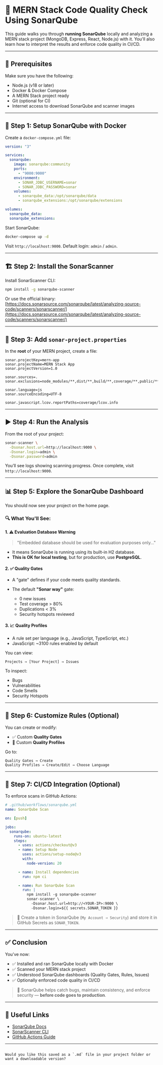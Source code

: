 # 🚀 MERN Stack Code Quality Check Using SonarQube

This guide walks you through **running SonarQube** locally and analyzing a MERN stack project (MongoDB, Express, React, Node.js) with it. You'll also learn how to interpret the results and enforce code quality in CI/CD.

---

## 🧰 Prerequisites

Make sure you have the following:

- Node.js (v18 or later)
- Docker & Docker Compose
- A MERN Stack project ready
- Git (optional for CI)
- Internet access to download SonarQube and scanner images

---

## 🔧 Step 1: Setup SonarQube with Docker

Create a `docker-compose.yml` file:

```yaml
version: "3"

services:
  sonarqube:
    image: sonarqube:community
    ports:
      - "9000:9000"
    environment:
      - SONAR_JDBC_USERNAME=sonar
      - SONAR_JDBC_PASSWORD=sonar
    volumes:
      - sonarqube_data:/opt/sonarqube/data
      - sonarqube_extensions:/opt/sonarqube/extensions

volumes:
  sonarqube_data:
  sonarqube_extensions:
````

Start SonarQube:

```bash
docker-compose up -d
```

Visit `http://localhost:9000`.
Default login: `admin` / `admin`.

---

## 🏗️ Step 2: Install the SonarScanner

Install SonarScanner CLI:

```bash
npm install -g sonarqube-scanner
```

Or use the official binary:
[https://docs.sonarsource.com/sonarqube/latest/analyzing-source-code/scanners/sonarscanner/](https://docs.sonarsource.com/sonarqube/latest/analyzing-source-code/scanners/sonarscanner/)

---

## 📁 Step 3: Add `sonar-project.properties`

In the **root** of your MERN project, create a file:

```properties
sonar.projectKey=mern-app
sonar.projectName=MERN Stack App
sonar.projectVersion=1.0

sonar.sources=.
sonar.exclusions=node_modules/**,dist/**,build/**,coverage/**,public/**

sonar.language=js
sonar.sourceEncoding=UTF-8

sonar.javascript.lcov.reportPaths=coverage/lcov.info
```

---

## ▶️ Step 4: Run the Analysis

From the root of your project:

```bash
sonar-scanner \
  -Dsonar.host.url=http://localhost:9000 \
  -Dsonar.login=admin \
  -Dsonar.password=admin
```

You’ll see logs showing scanning progress.
Once complete, visit `http://localhost:9000`.

---

## 📊 Step 5: Explore the SonarQube Dashboard

You should now see your project on the home page.

### 🔍 What You'll See:

#### 1. ⚠️ **Evaluation Database Warning**

> "Embedded database should be used for evaluation purposes only..."

* It means SonarQube is running using its built-in H2 database.
* **This is OK for local testing**, but for production, use **PostgreSQL**.

#### 2. ✅ **Quality Gates**

* A "gate" defines if your code meets quality standards.
* The default **"Sonar way"** gate:

  * 0 new issues
  * Test coverage > 80%
  * Duplications < 3%
  * Security hotspots reviewed

#### 3. 📈 **Quality Profiles**

* A rule set per language (e.g., JavaScript, TypeScript, etc.)
* JavaScript: \~3100 rules enabled by default

You can view:

```
Projects → [Your Project] → Issues
```

To inspect:

* Bugs
* Vulnerabilities
* Code Smells
* Security Hotspots

---

## 🔄 Step 6: Customize Rules (Optional)

You can create or modify:

* ✅ Custom **Quality Gates**
* 🧠 Custom **Quality Profiles**

Go to:

```
Quality Gates → Create
Quality Profiles → Create/Edit → Choose Language
```

---

## 🔁 Step 7: CI/CD Integration (Optional)

To enforce scans in GitHub Actions:

```yaml
# .github/workflows/sonarqube.yml
name: SonarQube Scan

on: [push]

jobs:
  sonarqube:
    runs-on: ubuntu-latest
    steps:
      - uses: actions/checkout@v3
      - name: Setup Node
        uses: actions/setup-node@v3
        with:
          node-version: 20

      - name: Install dependencies
        run: npm ci

      - name: Run SonarQube Scan
        run: |
          npm install -g sonarqube-scanner
          sonar-scanner \
            -Dsonar.host.url=http://<YOUR-IP>:9000 \
            -Dsonar.login=${{ secrets.SONAR_TOKEN }}
```

> 🔐 Create a token in SonarQube (`My Account → Security`) and store it in GitHub Secrets as `SONAR_TOKEN`.
---

## ✅ Conclusion

You’ve now:

* ✅ Installed and ran SonarQube locally with Docker
* ✅ Scanned your MERN stack project
* ✅ Understood SonarQube dashboards (Quality Gates, Rules, Issues)
* ✅ Optionally enforced code quality in CI/CD

> 🎯 SonarQube helps catch bugs, maintain consistency, and enforce security — **before code goes to production**.

---

## 📎 Useful Links

* [SonarQube Docs](https://docs.sonarsource.com/)
* [SonarScanner CLI](https://docs.sonarsource.com/sonarqube/latest/analyzing-source-code/scanners/sonarscanner/)
* [GitHub Actions Guide](https://docs.github.com/en/actions)

---

```

Would you like this saved as a `.md` file in your project folder or want a downloadable version?
```
